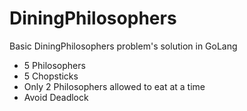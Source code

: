 # DiningPhilosophers
Basic DiningPhilosophers problem's solution in GoLang
- 5 Philosophers
- 5 Chopsticks
- Only 2 Philosophers allowed to eat at a time
- Avoid Deadlock
